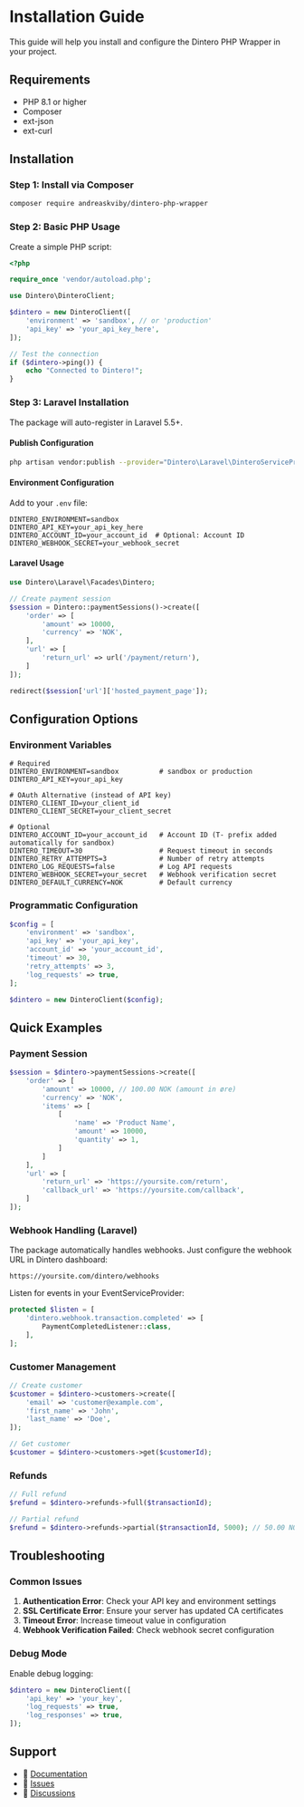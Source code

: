 # Installation Guide

This guide will help you install and configure the Dintero PHP Wrapper in your project.

## Requirements

- PHP 8.1 or higher
- Composer
- ext-json
- ext-curl

## Installation

### Step 1: Install via Composer

```bash
composer require andreaskviby/dintero-php-wrapper
```

### Step 2: Basic PHP Usage

Create a simple PHP script:

```php
<?php

require_once 'vendor/autoload.php';

use Dintero\DinteroClient;

$dintero = new DinteroClient([
    'environment' => 'sandbox', // or 'production'
    'api_key' => 'your_api_key_here',
]);

// Test the connection
if ($dintero->ping()) {
    echo "Connected to Dintero!";
}
```

### Step 3: Laravel Installation

The package will auto-register in Laravel 5.5+.

#### Publish Configuration

```bash
php artisan vendor:publish --provider="Dintero\Laravel\DinteroServiceProvider" --tag="dintero-config"
```

#### Environment Configuration

Add to your `.env` file:

```env
DINTERO_ENVIRONMENT=sandbox
DINTERO_API_KEY=your_api_key_here
DINTERO_ACCOUNT_ID=your_account_id  # Optional: Account ID 
DINTERO_WEBHOOK_SECRET=your_webhook_secret
```

#### Laravel Usage

```php
use Dintero\Laravel\Facades\Dintero;

// Create payment session
$session = Dintero::paymentSessions()->create([
    'order' => [
        'amount' => 10000,
        'currency' => 'NOK',
    ],
    'url' => [
        'return_url' => url('/payment/return'),
    ]
]);

redirect($session['url']['hosted_payment_page']);
```

## Configuration Options

### Environment Variables

```env
# Required
DINTERO_ENVIRONMENT=sandbox          # sandbox or production
DINTERO_API_KEY=your_api_key

# OAuth Alternative (instead of API key)
DINTERO_CLIENT_ID=your_client_id
DINTERO_CLIENT_SECRET=your_client_secret

# Optional
DINTERO_ACCOUNT_ID=your_account_id   # Account ID (T- prefix added automatically for sandbox)
DINTERO_TIMEOUT=30                   # Request timeout in seconds
DINTERO_RETRY_ATTEMPTS=3             # Number of retry attempts
DINTERO_LOG_REQUESTS=false           # Log API requests
DINTERO_WEBHOOK_SECRET=your_secret   # Webhook verification secret
DINTERO_DEFAULT_CURRENCY=NOK         # Default currency
```

### Programmatic Configuration

```php
$config = [
    'environment' => 'sandbox',
    'api_key' => 'your_api_key',
    'account_id' => 'your_account_id',
    'timeout' => 30,
    'retry_attempts' => 3,
    'log_requests' => true,
];

$dintero = new DinteroClient($config);
```

## Quick Examples

### Payment Session

```php
$session = $dintero->paymentSessions->create([
    'order' => [
        'amount' => 10000, // 100.00 NOK (amount in øre)
        'currency' => 'NOK',
        'items' => [
            [
                'name' => 'Product Name',
                'amount' => 10000,
                'quantity' => 1,
            ]
        ]
    ],
    'url' => [
        'return_url' => 'https://yoursite.com/return',
        'callback_url' => 'https://yoursite.com/callback',
    ]
]);
```

### Webhook Handling (Laravel)

The package automatically handles webhooks. Just configure the webhook URL in Dintero dashboard:

```
https://yoursite.com/dintero/webhooks
```

Listen for events in your EventServiceProvider:

```php
protected $listen = [
    'dintero.webhook.transaction.completed' => [
        PaymentCompletedListener::class,
    ],
];
```

### Customer Management

```php
// Create customer
$customer = $dintero->customers->create([
    'email' => 'customer@example.com',
    'first_name' => 'John',
    'last_name' => 'Doe',
]);

// Get customer
$customer = $dintero->customers->get($customerId);
```

### Refunds

```php
// Full refund
$refund = $dintero->refunds->full($transactionId);

// Partial refund
$refund = $dintero->refunds->partial($transactionId, 5000); // 50.00 NOK
```

## Troubleshooting

### Common Issues

1. **Authentication Error**: Check your API key and environment settings
2. **SSL Certificate Error**: Ensure your server has updated CA certificates
3. **Timeout Error**: Increase timeout value in configuration
4. **Webhook Verification Failed**: Check webhook secret configuration

### Debug Mode

Enable debug logging:

```php
$dintero = new DinteroClient([
    'api_key' => 'your_key',
    'log_requests' => true,
    'log_responses' => true,
]);
```

## Support

- 📖 [Documentation](README.md)
- 🐛 [Issues](https://github.com/andreaskviby/dintero-php-wrapper/issues)
- 💬 [Discussions](https://github.com/andreaskviby/dintero-php-wrapper/discussions)
